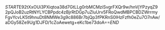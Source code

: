 $START$E92tXxOUi3PXiqtoa38d7GtLLg0rbMCMziSvgrFXQr9w/hnVjYPzyqZ92pQJoB2uzRtNYLYCBPpdc4zBjrRtDGp7uZluUrv5FRoQwdMBPCBDZWrrmyFgvYcvLK5t9hnuDt8NMWe3g9c886Br7bjQp3fPKRnS0lHzFzfh0eZu7O7nAw/aDGy58Ze9Ug1DJFD/1cZoAewetg+eKc1be73doA==$END$